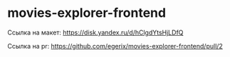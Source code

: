 # movies-explorer-frontend

Ссылка на макет: https://disk.yandex.ru/d/hClgdYtsHjLDfQ

Ссылка на pr: https://github.com/egerix/movies-explorer-frontend/pull/2
